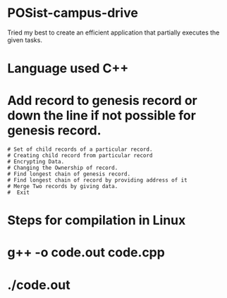 # POSist-campus-drive
Tried my best to create an efficient application that partially executes the given tasks.
# Language used C++
  # Add record to genesis record or down the line if not possible for genesis record.
	# Set of child records of a particular record.
	# Creating child record from particular record 
	# Encrypting Data.
	# Changing the Ownership of record. 
	# Find longest chain of genesis record.
	# Find longest chain of record by providing address of it
	# Merge Two records by giving data.
	#  Exit
  
 # Steps for compilation in Linux
 # g++ -o code.out code.cpp
 # ./code.out
 
